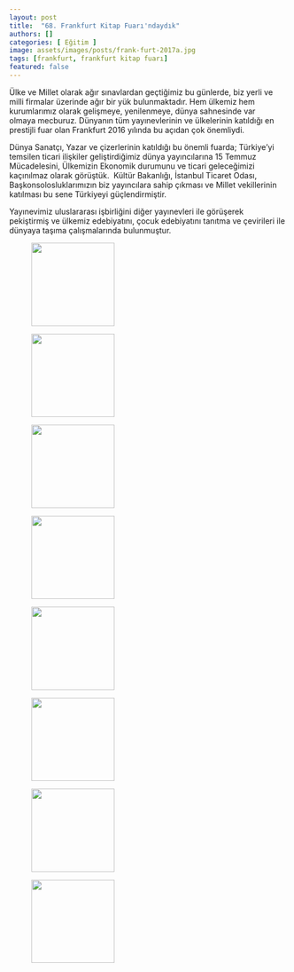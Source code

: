 ```yaml
---
layout: post
title:  "68. Frankfurt Kitap Fuarı'ndaydık"
authors: []
categories: [ Eğitim ]
image: assets/images/posts/frank-furt-2017a.jpg
tags: [frankfurt, frankfurt kitap fuarı]
featured: false
---
```

Ülke ve Millet olarak ağır sınavlardan geçtiğimiz bu günlerde, biz yerli ve milli firmalar üzerinde ağır bir yük bulunmaktadır. Hem ülkemiz hem kurumlarımız olarak gelişmeye, yenilenmeye, dünya sahnesinde var olmaya mecburuz. Dünyanın tüm yayınevlerinin ve ülkelerinin katıldığı en prestijli fuar olan Frankfurt 2016 yılında bu açıdan çok önemliydi.

Dünya Sanatçı, Yazar ve çizerlerinin katıldığı bu önemli fuarda; Türkiye&#8217;yi temsilen ticari ilişkiler geliştirdiğimiz dünya yayıncılarına 15 Temmuz Mücadelesini, Ülkemizin Ekonomik durumunu ve ticari geleceğimizi kaçınılmaz olarak görüştük.  Kültür Bakanlığı, İstanbul Ticaret Odası, Başkonsolosluklarımızın biz yayıncılara sahip çıkması ve Millet vekillerinin katılması bu sene Türkiyeyi güçlendirmiştir.

Yayınevimiz uluslararası işbirliğini diğer yayınevleri ile görüşerek pekiştirmiş ve ülkemiz edebiyatını, çocuk edebiyatını tanıtma ve çevirileri ile dünyaya taşıma çalışmalarında bulunmuştur.

<div id='gallery-3' class='gallery galleryid-1502 gallery-columns-4 gallery-size-thumbnail'>
  <figure class='gallery-item'> 
  
  <div class='gallery-icon landscape'>
    <a href='https://blog.damlayayinevi.com.tr/2016/68-frankfurt-kitap-fuarindaydik/frank-furt-2017-5/'><img width="150" height="150" src="https://blog.damlayayinevi.com.tr/wp-content/uploads/2016/11/frank-furt-2017-5-150x150.jpg" class="attachment-thumbnail size-thumbnail" alt="" srcset="https://blog.damlayayinevi.com.tr/wp-content/uploads/2016/11/frank-furt-2017-5-150x150.jpg 150w, https://blog.damlayayinevi.com.tr/wp-content/uploads/2016/11/frank-furt-2017-5-100x100.jpg 100w" sizes="(max-width: 150px) 100vw, 150px" /></a>
  </div></figure><figure class='gallery-item'> 
  
  <div class='gallery-icon landscape'>
    <a href='https://blog.damlayayinevi.com.tr/2016/68-frankfurt-kitap-fuarindaydik/frank-furt-2017-2/'><img width="150" height="150" src="https://blog.damlayayinevi.com.tr/wp-content/uploads/2016/11/frank-furt-2017-2-150x150.jpg" class="attachment-thumbnail size-thumbnail" alt="" srcset="https://blog.damlayayinevi.com.tr/wp-content/uploads/2016/11/frank-furt-2017-2-150x150.jpg 150w, https://blog.damlayayinevi.com.tr/wp-content/uploads/2016/11/frank-furt-2017-2-100x100.jpg 100w" sizes="(max-width: 150px) 100vw, 150px" /></a>
  </div></figure><figure class='gallery-item'> 
  
  <div class='gallery-icon landscape'>
    <a href='https://blog.damlayayinevi.com.tr/2016/68-frankfurt-kitap-fuarindaydik/frank-furt-2017-1/'><img width="150" height="150" src="https://blog.damlayayinevi.com.tr/wp-content/uploads/2016/11/frank-furt-2017-1-150x150.jpg" class="attachment-thumbnail size-thumbnail" alt="" srcset="https://blog.damlayayinevi.com.tr/wp-content/uploads/2016/11/frank-furt-2017-1-150x150.jpg 150w, https://blog.damlayayinevi.com.tr/wp-content/uploads/2016/11/frank-furt-2017-1-100x100.jpg 100w" sizes="(max-width: 150px) 100vw, 150px" /></a>
  </div></figure><figure class='gallery-item'> 
  
  <div class='gallery-icon landscape'>
    <a href='https://blog.damlayayinevi.com.tr/2016/68-frankfurt-kitap-fuarindaydik/frank-furt-2017-4/'><img width="150" height="150" src="https://blog.damlayayinevi.com.tr/wp-content/uploads/2016/11/frank-furt-2017-4-150x150.jpg" class="attachment-thumbnail size-thumbnail" alt="" srcset="https://blog.damlayayinevi.com.tr/wp-content/uploads/2016/11/frank-furt-2017-4-150x150.jpg 150w, https://blog.damlayayinevi.com.tr/wp-content/uploads/2016/11/frank-furt-2017-4-100x100.jpg 100w" sizes="(max-width: 150px) 100vw, 150px" /></a>
  </div></figure><figure class='gallery-item'> 
  
  <div class='gallery-icon landscape'>
    <a href='https://blog.damlayayinevi.com.tr/2016/68-frankfurt-kitap-fuarindaydik/frank-furt-2017-6/'><img width="150" height="150" src="https://blog.damlayayinevi.com.tr/wp-content/uploads/2016/11/frank-furt-2017-6-150x150.jpg" class="attachment-thumbnail size-thumbnail" alt="" srcset="https://blog.damlayayinevi.com.tr/wp-content/uploads/2016/11/frank-furt-2017-6-150x150.jpg 150w, https://blog.damlayayinevi.com.tr/wp-content/uploads/2016/11/frank-furt-2017-6-100x100.jpg 100w" sizes="(max-width: 150px) 100vw, 150px" /></a>
  </div></figure><figure class='gallery-item'> 
  
  <div class='gallery-icon landscape'>
    <a href='https://blog.damlayayinevi.com.tr/2016/68-frankfurt-kitap-fuarindaydik/frank-furt-2017-7/'><img width="150" height="150" src="https://blog.damlayayinevi.com.tr/wp-content/uploads/2016/11/frank-furt-2017-7-150x150.jpg" class="attachment-thumbnail size-thumbnail" alt="" srcset="https://blog.damlayayinevi.com.tr/wp-content/uploads/2016/11/frank-furt-2017-7-150x150.jpg 150w, https://blog.damlayayinevi.com.tr/wp-content/uploads/2016/11/frank-furt-2017-7-100x100.jpg 100w" sizes="(max-width: 150px) 100vw, 150px" /></a>
  </div></figure><figure class='gallery-item'> 
  
  <div class='gallery-icon landscape'>
    <a href='https://blog.damlayayinevi.com.tr/2016/68-frankfurt-kitap-fuarindaydik/frank-furt-2017-8/'><img width="150" height="150" src="https://blog.damlayayinevi.com.tr/wp-content/uploads/2016/11/frank-furt-2017-8-150x150.jpg" class="attachment-thumbnail size-thumbnail" alt="" srcset="https://blog.damlayayinevi.com.tr/wp-content/uploads/2016/11/frank-furt-2017-8-150x150.jpg 150w, https://blog.damlayayinevi.com.tr/wp-content/uploads/2016/11/frank-furt-2017-8-100x100.jpg 100w" sizes="(max-width: 150px) 100vw, 150px" /></a>
  </div></figure><figure class='gallery-item'> 
  
  <div class='gallery-icon landscape'>
    <a href='https://blog.damlayayinevi.com.tr/2016/68-frankfurt-kitap-fuarindaydik/frank-furt-2017-9/'><img width="150" height="150" src="https://blog.damlayayinevi.com.tr/wp-content/uploads/2016/11/frank-furt-2017-9-150x150.jpg" class="attachment-thumbnail size-thumbnail" alt="" srcset="https://blog.damlayayinevi.com.tr/wp-content/uploads/2016/11/frank-furt-2017-9-150x150.jpg 150w, https://blog.damlayayinevi.com.tr/wp-content/uploads/2016/11/frank-furt-2017-9-100x100.jpg 100w" sizes="(max-width: 150px) 100vw, 150px" /></a>
  </div></figure>
</div>